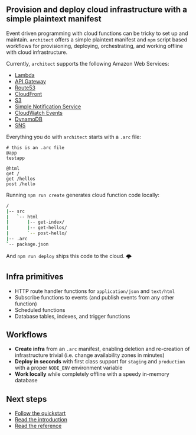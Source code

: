 ## Provision and deploy cloud infrastructure with a simple plaintext manifest

Event driven programming with cloud functions can be tricky to set up and maintain. `architect` offers a simple plaintext manifest and `npm` script based workflows for provisioning, deploying, orchestrating, and working offline with cloud infrastructure.

Currently, `architect` supports the following Amazon Web Services:

- [Lambda](https://aws.amazon.com/lambda/)
- [API Gateway](https://aws.amazon.com/api-gateway/)
- [Route53](https://aws.amazon.com/route53)
- [CloudFront](https://aws.amazon.com/cloudfront/)
- [S3](https://aws.amazon.com/s3/)
- [Simple Notification Service](https://aws.amazon.com/sns/)
- [CloudWatch Events](https://docs.aws.amazon.com/lambda/latest/dg/with-scheduled-events.html)
- [DynamoDB](https://aws.amazon.com/dynamodb/)
- [SNS](https://aws.amazon.com/sns/)

Everything you do with `architect` starts with a `.arc` file:

```arc
# this is an .arc file
@app
testapp

@html
get /
get /hellos
post /hello
```

Running `npm run create` generates cloud function code locally:

```bash
/
|-- src
|   `-- html
|       |-- get-index/
|       |-- get-hellos/
|       `-- post-hello/
|-- .arc
`-- package.json

```

And `npm run deploy` ships this code to the cloud. <span class=cloud>&#x1f329;</span>

## Infra primitives 

- HTTP route handler functions for `application/json` and `text/html`
- Subscribe functions to events (and publish events from any other function)
- Scheduled functions
- Database tables, indexes, and trigger functions

## Workflows

- **Create infra** from an `.arc` manifest, enabling deletion and re-creation of infrastructure trivial (i.e. change availability zones in minutes)
- **Deploy in seconds** with first class support for `staging` and `production` with a proper `NODE_ENV` environment variable
- **Work locally** while completely offline with a speedy in-memory database

## Next steps

- [Follow the quickstart](/quickstart)
- [Read the introduction](/intro)
- [Read the reference](/reference)

